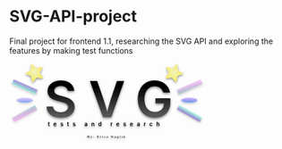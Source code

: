 # SVG-API-project
Final project for frontend 1.1, researching the SVG API and exploring the features by making test functions

<svg width="349px" height="142px" viewBox="0 0 349 142" version="1.1" xmlns="http://www.w3.org/2000/svg" xmlns:xlink="http://www.w3.org/1999/xlink">
    <defs>
        <filter x="-3.5%" y="-8.5%" width="107.0%" height="117.0%" filterUnits="objectBoundingBox" id="filter-1">
            <feOffset dx="0" dy="2" in="SourceAlpha" result="shadowOffsetOuter1"></feOffset>
            <feGaussianBlur stdDeviation="2" in="shadowOffsetOuter1" result="shadowBlurOuter1"></feGaussianBlur>
            <feColorMatrix values="0 0 0 0 0   0 0 0 0 0   0 0 0 0 0  0 0 0 0.5 0" type="matrix" in="shadowBlurOuter1" result="shadowMatrixOuter1"></feColorMatrix>
            <feMerge>
                <feMergeNode in="shadowMatrixOuter1"></feMergeNode>
                <feMergeNode in="SourceGraphic"></feMergeNode>
            </feMerge>
        </filter>
        <linearGradient x1="45.5461591%" y1="135.331071%" x2="45.5461591%" y2="29.4109622%" id="linearGradient-2">
            <stop stop-color="#C0C0C0" offset="0%"></stop>
            <stop stop-color="#000000" offset="100%"></stop>
            <stop stop-color="#000000" offset="100%"></stop>
        </linearGradient>
        <radialGradient cx="50%" cy="50%" fx="50%" fy="50%" r="99.263909%" id="radialGradient-3">
            <stop stop-color="#F1F3C1" offset="0%"></stop>
            <stop stop-color="#FFE200" offset="100%"></stop>
        </radialGradient>
        <linearGradient x1="50%" y1="100%" x2="50%" y2="0%" id="linearGradient-4">
            <stop stop-color="#50FFD2" stop-opacity="0.421591938" offset="0%"></stop>
            <stop stop-color="#541BC0" stop-opacity="0.434810915" offset="100%"></stop>
        </linearGradient>
        <linearGradient x1="100%" y1="0%" x2="0%" y2="100%" id="linearGradient-5">
            <stop stop-color="#FF2AFA" stop-opacity="0.189000226" offset="0%"></stop>
            <stop stop-color="#68C3AE" stop-opacity="0.513134058" offset="100%"></stop>
        </linearGradient>
        <linearGradient x1="0%" y1="100%" x2="100%" y2="0%" id="linearGradient-6">
            <stop stop-color="#FF2AFA" stop-opacity="0.189000226" offset="0%"></stop>
            <stop stop-color="#68C3AE" stop-opacity="0.513134058" offset="100%"></stop>
        </linearGradient>
        <linearGradient x1="50%" y1="0%" x2="50%" y2="100%" id="linearGradient-7">
            <stop stop-color="#50FFD2" stop-opacity="0.421591938" offset="0%"></stop>
            <stop stop-color="#541BC0" stop-opacity="0.434810915" offset="100%"></stop>
        </linearGradient>
        <linearGradient x1="50%" y1="0%" x2="50%" y2="97.1301481%" id="linearGradient-8">
            <stop stop-color="#6B00FF" stop-opacity="0.162109375" offset="0%"></stop>
            <stop stop-color="#006AFF" stop-opacity="0.399937726" offset="100%"></stop>
        </linearGradient>
        <linearGradient x1="50%" y1="0%" x2="50%" y2="95.9695629%" id="linearGradient-9">
            <stop stop-color="#6B00FF" stop-opacity="0.263077446" offset="0%"></stop>
            <stop stop-color="#006AFF" stop-opacity="0.465438179" offset="100%"></stop>
        </linearGradient>
    </defs>
    <g id="Page-1" stroke="none" stroke-width="1" fill="none" fill-rule="evenodd">
        <g id="Artboard" transform="translate(-25.000000, -35.000000)">
            <g id="Group" filter="url(#filter-1)" transform="translate(29.000000, 30.000000)">
                <text id="SVG" fill="url(#linearGradient-2)" font-family="07NikumaruFont" font-size="90" font-weight="600" letter-spacing="21.09375">
                    <tspan x="58.199375" y="102">SVG</tspan>
                </text>
                <polygon id="Star" fill="url(#radialGradient-3)" transform="translate(41.609097, 22.609097) rotate(-21.000000) translate(-41.609097, -22.609097) " points="41.6090966 31.3590966 31.3228547 36.766894 33.2873521 25.3129953 24.9656075 17.2012992 36.4659756 15.5301979 41.6090966 5.10909658 46.7522175 15.5301979 58.2525856 17.2012992 49.9308411 25.3129953 51.8953385 36.766894"></polygon>
                <rect id="Rectangle" fill="url(#linearGradient-4)" transform="translate(23.379674, 47.586985) rotate(24.000000) translate(-23.379674, -47.586985) " x="-0.120325654" y="43.0869854" width="47" height="9"></rect>
                <rect id="Rectangle" fill="url(#linearGradient-5)" transform="translate(318.298633, 47.669266) rotate(-24.000000) translate(-318.298633, -47.669266) " x="294.798633" y="43.1692657" width="47" height="9"></rect>
                <rect id="Rectangle" fill="url(#linearGradient-6)" transform="translate(23.298633, 95.669266) rotate(-29.000000) translate(-23.298633, -95.669266) " x="-0.201366852" y="91.1692657" width="47" height="9"></rect>
                <rect id="Rectangle" fill="url(#linearGradient-7)" style="mix-blend-mode: overlay;" transform="translate(317.735206, 95.328815) rotate(29.000000) translate(-317.735206, -95.328815) " x="294.235206" y="90.8288148" width="47" height="9"></rect>
                <ellipse id="Oval" fill="url(#linearGradient-8)" cx="23.5" cy="71.5" rx="14.5" ry="4.5"></ellipse>
                <ellipse id="Oval" fill="url(#linearGradient-9)" cx="317.5" cy="71.5" rx="14.5" ry="4.5"></ellipse>
                <polygon id="Star" fill="url(#radialGradient-3)" transform="translate(289.609097, 22.609097) rotate(21.000000) translate(-289.609097, -22.609097) " points="289.609097 31.3590966 279.322855 36.766894 281.287352 25.3129953 272.965608 17.2012992 284.465976 15.5301979 289.609097 5.10909658 294.752218 15.5301979 306.252586 17.2012992 297.930841 25.3129953 299.895338 36.766894"></polygon>
                <text id="By:-Erica-Naglik" font-family="CenturyGothic, Century Gothic" font-size="7" font-weight="normal" letter-spacing="1.4000001" fill="#000000">
                    <tspan x="134.728466" y="139">By: Erica Naglik</tspan>
                </text>
                <text id="tests-and-research" font-family="07NikumaruFont" font-size="10" font-weight="600" letter-spacing="6.5" fill="#000000">
                    <tspan x="64.645" y="118">tests and research</tspan>
                    <tspan x="283.355" y="118" letter-spacing="5"></tspan>
                </text>
            </g>
        </g>
    </g>
</svg>
